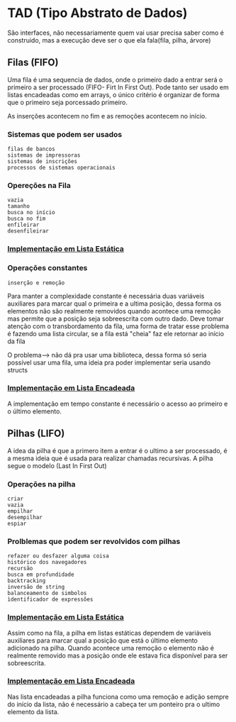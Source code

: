 # TAD (Tipo Abstrato de Dados)

São interfaces, não necessariamente quem vai usar precisa saber como é construido, mas a execução deve ser o que ela fala(fila, pilha, árvore)

## Filas (FIFO)

Uma fila é uma sequencia de dados, onde o primeiro dado a entrar será o primeiro a ser processado (FIFO- Firt In First Out). Pode tanto ser usado em listas encadeadas como em arrays, o único critério é organizar de forma que o primeiro seja porcessado primeiro.

As inserções acontecem no fim e as remoções acontecem no início.

### Sistemas que podem ser usados
`filas de bancos `  
`sistemas de impressoras`  
`sistemas de inscrições`  
`processos de sistemas operacionais`

### Opereções na Fila  
`vazia`  
`tamanho`  
`busca no início`  
`busca no fim`  
`enfileirar`  
`desenfileirar`

### <u>**Implementação em Lista Estática**</u>
### Operações constantes  
`inserção e remoção`

Para manter a complexidade constante é necessária duas variáveis auxiliares para marcar qual o primeira e a ultima posição, dessa forma os elementos não são realmente removidos quando acontece uma remoção mas permite que a posição seja sobreescrita com outro dado. Deve tomar atenção com o transbordamento da fila, uma forma de tratar esse problema é fazendo uma lista circular, se a fila está "cheia" faz ele retornar ao início da fila

O problema--> não dá pra usar uma biblioteca, dessa forma só seria possível usar uma fila, uma ideia pra poder implementar seria usando structs

### <u>**Implementação em Lista Encadeada**</u>

A implementação em tempo constante é necessário  o acesso ao primeiro e o último elemento.


## Pilhas (LIFO)

A idea da pilha é que a primero item a entrar é o ultimo a ser processado, é a mesma ideia que é usada para realizar chamadas recursivas. A pilha segue o modelo (Last In First Out)

### Operações na pilha
``criar``  
``vazia``  
``empilhar``  
``desempilhar``  
``espiar``  

### Prolblemas que podem ser revolvidos com pilhas
``refazer ou desfazer alguma coisa``  
``histórico dos navegadores``  
``recursão``    
``busca em profundidade``  
``backtracking``  
``inversão de string``  
``balanceamento de simbolos``  
``ìdentificador de expressões``  

### <u>**Implementação em Lista Estática**</u>

Assim como na fila, a pilha em listas estáticas dependem de variáveis auxiliares para marcar qual a posição que está o último elemento adicionado na pilha. Quando acontece uma remoção o elemento não é realmente removido mas a posição onde ele estava fica disponível para ser sobreescrita.

### <u>**Implementação em Lista Encadeada**</u>

Nas lista encadeadas a pilha funciona como uma remoção e adição sempre do início da lista, não é necessário a cabeça ter um ponteiro pra o ultimo elemento da lista.